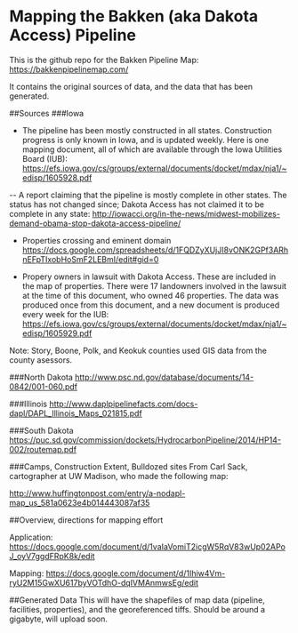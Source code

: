 # Mapping the Bakken (aka Dakota Access) Pipeline

This is the github repo for the Bakken Pipeline Map:
https://bakkenpipelinemap.com/

It contains the original sources of data, and the data that has been generated.



##Sources
###Iowa
- The pipeline has been mostly constructed in all states. Construction progress is only known in Iowa, and is updated weekly. Here is one mapping document, all of which are available through the Iowa Utilities Board (IUB):
https://efs.iowa.gov/cs/groups/external/documents/docket/mdax/nja1/~edisp/1605928.pdf

-- A report claiming that the pipeline is mostly complete in other states. The status has not changed since; Dakota Access has not claimed it to be complete in any state:
http://iowacci.org/in-the-news/midwest-mobilizes-demand-obama-stop-dakota-access-pipeline/

- Properties crossing and eminent domain
https://docs.google.com/spreadsheets/d/1FQDZyXUjJI8vONK2GPf3ARhnEFpTIxobHoSmF2LEBmI/edit#gid=0

- Propery owners in lawsuit with Dakota Access. These are included in the map of properties.
There were 17 landowners involved in the lawsuit at the time of this document, who owned 46 properties.
The data was produced once from this document, and a new document is produced every week for the IUB:
https://efs.iowa.gov/cs/groups/external/documents/docket/mdax/nja1/~edisp/1605929.pdf   

Note: Story, Boone, Polk, and Keokuk counties used GIS data from the county asessors.

###North Dakota
http://www.psc.nd.gov/database/documents/14-0842/001-060.pdf

###Illinois
http://www.daplpipelinefacts.com/docs-dapl/DAPL_Illinois_Maps_021815.pdf

###South Dakota
https://puc.sd.gov/commission/dockets/HydrocarbonPipeline/2014/HP14-002/routemap.pdf

###Camps, Construction Extent, Bulldozed sites
From Carl Sack, cartographer at UW Madison, who made the following map:

http://www.huffingtonpost.com/entry/a-nodapl-map_us_581a0623e4b014443087af35

##Overview, directions for mapping effort

Application:
https://docs.google.com/document/d/1vaIaVomiT2icgW5RqV83wUp02APoJ_oyV7ggdFRpK8k/edit

Mapping:
https://docs.google.com/document/d/1Ihiw4Vm-ryU2M15GwXU617byVOTdhO-dqIVMAnmwsEg/edit

##Generated Data
This will have the shapefiles of map data (pipeline, facilities, properties), and the georeferenced tiffs. Should be around a gigabyte, will upload soon.
